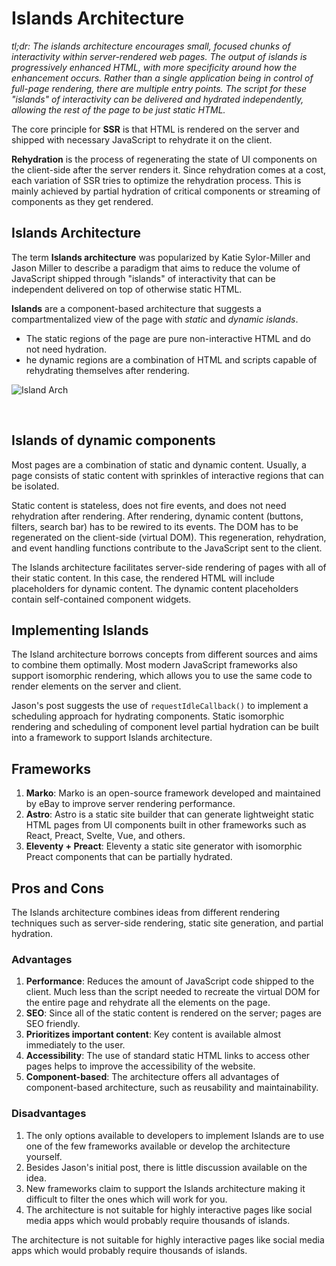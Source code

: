 # Islands Architecture

*tl;dr: The islands architecture encourages small, focused chunks of interactivity within server-rendered web pages. The output of islands is progressively enhanced HTML, with more specificity around how the enhancement occurs. Rather than a single application being in control of full-page rendering, there are multiple entry points. The script for these "islands" of interactivity can be delivered and hydrated independently, allowing the rest of the page to be just static HTML.*

The core principle for **SSR** is that HTML is rendered on the server and shipped with necessary JavaScript to rehydrate it on the client. 

**Rehydration** is the process of regenerating the state of UI components on the client-side after the server renders it. Since rehydration comes at a cost, each variation of SSR tries to optimize the rehydration process. This is mainly achieved by partial hydration of critical components or streaming of components as they get rendered.

## Islands Architecture

The term **Islands architecture** was popularized by Katie Sylor-Miller and Jason Miller to describe a paradigm that aims to reduce the volume of JavaScript shipped through "islands" of interactivity that can be independent delivered on top of otherwise static HTML.

**Islands** are a component-based architecture that suggests a compartmentalized view of the page with *static* and *dynamic islands*. 
- The static regions of the page are pure non-interactive HTML and do not need hydration. 
- he dynamic regions are a combination of HTML and scripts capable of rehydrating themselves after rendering.

![Island Arch](https://res.cloudinary.com/ddxwdqwkr/image/upload/v1633284886/patterns.dev/theislandsarch--avuxy9rrkk8.png)

<br>

## Islands of dynamic components
Most pages are a combination of static and dynamic content. Usually, a page consists of static content with sprinkles of interactive regions that can be isolated. 

Static content is stateless, does not fire events, and does not need rehydration after rendering. After rendering, dynamic content (buttons, filters, search bar) has to be rewired to its events. The DOM has to be regenerated on the client-side (virtual DOM). This regeneration, rehydration, and event handling functions contribute to the JavaScript sent to the client.

The Islands architecture facilitates server-side rendering of pages with all of their static content. In this case, the rendered HTML will include placeholders for dynamic content. The dynamic content placeholders contain self-contained component widgets. 

## Implementing Islands
The Island architecture borrows concepts from different sources and aims to combine them optimally. Most modern JavaScript frameworks also support isomorphic rendering, which allows you to use the same code to render elements on the server and client.

Jason's post suggests the use of `requestIdleCallback()` to implement a scheduling approach for hydrating components. Static isomorphic rendering and scheduling of component level partial hydration can be built into a framework to support Islands architecture.

## Frameworks
1. **Marko**: Marko is an open-source framework developed and maintained by eBay to improve server rendering performance. 
2. **Astro**: Astro is a static site builder that can generate lightweight static HTML pages from UI components built in other frameworks such as React, Preact, Svelte, Vue, and others.
3. **Eleventy + Preact**: Eleventy a static site generator with isomorphic Preact components that can be partially hydrated.

## Pros and Cons
The Islands architecture combines ideas from different rendering techniques such as server-side rendering, static site generation, and partial hydration.

### Advantages

1. **Performance**: Reduces the amount of JavaScript code shipped to the client. Much less than the script needed to recreate the virtual DOM for the entire page and rehydrate all the elements on the page.
2. **SEO**: Since all of the static content is rendered on the server; pages are SEO friendly.
3. **Prioritizes important content**: Key content is available almost immediately to the user.
4. **Accessibility**: The use of standard static HTML links to access other pages helps to improve the accessibility of the website.
5. **Component-based**: The architecture offers all advantages of component-based architecture, such as reusability and maintainability.

### Disadvantages
1. The only options available to developers to implement Islands are to use one of the few frameworks available or develop the architecture yourself.
2. Besides Jason's initial post, there is little discussion available on the idea.
3. New frameworks claim to support the Islands architecture making it difficult to filter the ones which will work for you.
4. The architecture is not suitable for highly interactive pages like social media apps which would probably require thousands of islands.

The architecture is not suitable for highly interactive pages like social media apps which would probably require thousands of islands.